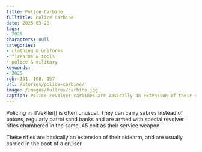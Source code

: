 ```yaml
---
title: Police Carbine
fulltitle: Police Carbine
date: 2025-03-20
tags:
- 2025
characters: null
categories:
- clothing & uniforms
- firearms & tools
- police & military
keywords:
- 2025
rgb: 131, 168, 157
url: /stories/police-carbine/
image: /images/fullres/carbine.jpg
caption: Police revolver carbines are basically an extension of their sidearm.
---
```

Policing in [[Vekllei]] is often unusual. They can carry sabres instead of batons, regularly patrol sand banks and are armed with special revolver rifles chambered in the same .45 colt as their service weapon

These rifles are basically an extension of their sidearm, and are usually carried in the boot of a cruiser